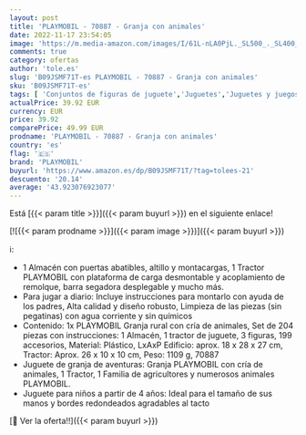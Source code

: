 ```yaml
---
layout: post
title: 'PLAYMOBIL - 70887 - Granja con animales'
date: 2022-11-17 23:54:05
image: 'https://m.media-amazon.com/images/I/61L-nLA0PjL._SL500_._SL400_.jpg'
comments: true
category: ofertas
author: 'tole.es'
slug: 'B09JSMF71T-es PLAYMOBIL - 70887 - Granja con animales'
sku: 'B09JSMF71T-es'
tags: [ 'Conjuntos de figuras de juguete','Juguetes','Juguetes y juegos','Muñecos y figuras','playmobil','🇪🇸', ]
actualPrice: 39.92 EUR
currency: EUR
price: 39.92
comparePrice: 49.99 EUR
prodname: 'PLAYMOBIL - 70887 - Granja con animales'
country: 'es'
flag: '🇪🇸'
brand: 'PLAYMOBIL'
buyurl: 'https://www.amazon.es/dp/B09JSMF71T/?tag=tolees-21'
descuento: '20.14'
average: '43.923076923077'
---
```


Está [{{< param title >}}]({{< param buyurl >}}) en el siguiente enlace!

[![{{< param prodname >}}]({{< param image >}})]({{< param buyurl >}})

ℹ️:

- 1 Almacén con puertas abatibles, altillo y montacargas, 1 Tractor PLAYMOBIL con plataforma de carga desmontable y acoplamiento de remolque, barra segadora desplegable y mucho más.
- Para jugar a diario: Incluye instrucciones para montarlo con ayuda de los padres, Alta calidad y diseño robusto, Limpieza de las piezas (sin pegatinas) con agua corriente y sin químicos
- Contenido: 1x PLAYMOBIL Granja rural con cría de animales, Set de 204 piezas con instrucciones: 1 Almacén, 1 tractor de juguete, 3 figuras, 199 accesorios, Material: Plástico, LxAxP Edificio: aprox. 18 x 28 x 27 cm, Tractor: Aprox. 26 x 10 x 10 cm, Peso: 1109 g, 70887
- Juguete de granja de aventuras: Granja PLAYMOBIL con cría de animales, 1 Tractor, 1 Familia de agricultores y numerosos animales PLAYMOBIL.
- Juguete para niños a partir de 4 años: Ideal para el tamaño de sus manos y bordes redondeados agradables al tacto

[🛒 Ver la oferta!!]({{< param buyurl >}})
